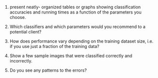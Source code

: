 

 1) present neatly- organized tables or graphs showing classification accuracies and running times as a function of the parameters you choose.
 
 
 2) Which classifiers and which parameters would you recommend to a potential client? 
 
 
 3) How does performance vary depending on the training dataset size, i.e. if you use just a fraction of the training data? 
 
  
 
 4) Show a few sample images that were classified correctly and incorrectly. 
 
 
 
 5) Do you see any patterns to the errors?
